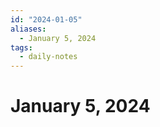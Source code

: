 ```yaml
---
id: "2024-01-05"
aliases:
  - January 5, 2024
tags:
  - daily-notes
---
```


# January 5, 2024






